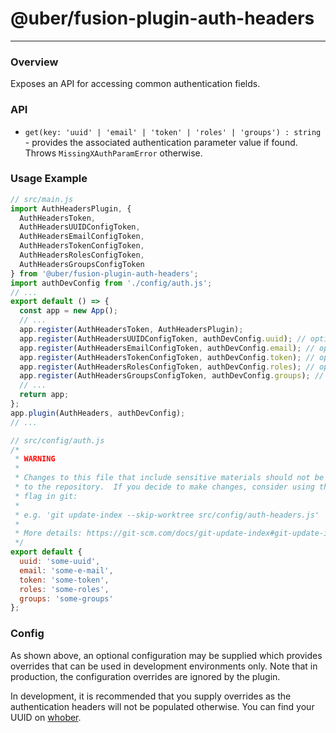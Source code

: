 # @uber/fusion-plugin-auth-headers

---

### Overview

Exposes an API for accessing common authentication fields.

### API

* `get(key: 'uuid' | 'email' | 'token' | 'roles' | 'groups') : string` - provides the associated authentication parameter value if found.  Throws `MissingXAuthParamError` otherwise.

### Usage Example

```js
// src/main.js
import AuthHeadersPlugin, {
  AuthHeadersToken,
  AuthHeadersUUIDConfigToken,
  AuthHeadersEmailConfigToken,
  AuthHeadersTokenConfigToken,
  AuthHeadersRolesConfigToken,
  AuthHeadersGroupsConfigToken
} from '@uber/fusion-plugin-auth-headers';
import authDevConfig from './config/auth.js';
// ...
export default () => {
  const app = new App();
  // ...
  app.register(AuthHeadersToken, AuthHeadersPlugin);
  app.register(AuthHeadersUUIDConfigToken, authDevConfig.uuid); // optional
  app.register(AuthHeadersEmailConfigToken, authDevConfig.email); // optional
  app.register(AuthHeadersTokenConfigToken, authDevConfig.token); // optional
  app.register(AuthHeadersRolesConfigToken, authDevConfig.roles); // optional
  app.register(AuthHeadersGroupsConfigToken, authDevConfig.groups); // optional
  // ...
  return app;
};
app.plugin(AuthHeaders, authDevConfig);
// ...

// src/config/auth.js
/*
 * WARNING
 *
 * Changes to this file that include sensitive materials should not be committed
 * to the repository.  If you decide to make changes, consider using the 'skip-worktree'
 * flag in git:
 *
 * e.g. 'git update-index --skip-worktree src/config/auth-headers.js'
 *
 * More details: https://git-scm.com/docs/git-update-index#git-update-index---no-skip-worktree
 */
export default {
  uuid: 'some-uuid',
  email: 'some-e-mail',
  token: 'some-token',
  roles: 'some-roles',
  groups: 'some-groups'
};
```

### Config

As shown above, an optional configuration may be supplied which provides overrides that can be used in development environments only.  Note that in production, the configuration overrides are ignored by the plugin.

In development, it is recommended that you supply overrides as the authentication headers will not be populated otherwise.  You can find your UUID on [whober](https://whober.uberinternal.com/).
